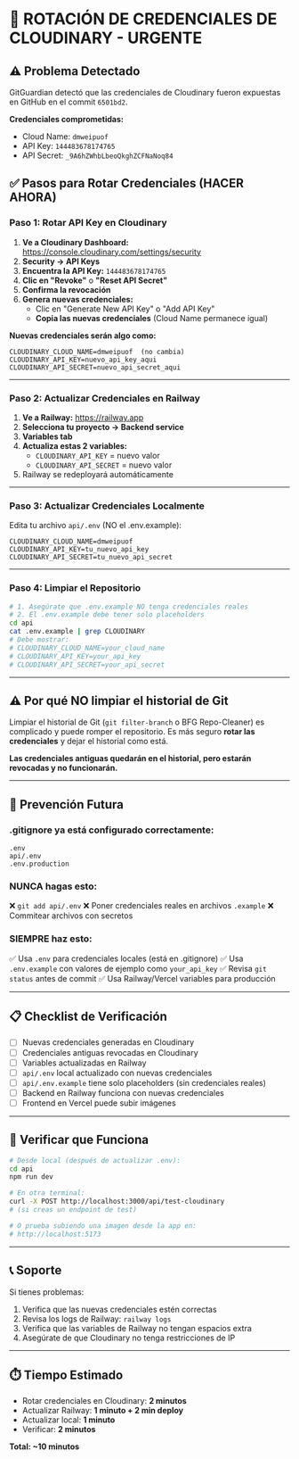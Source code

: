 # 🚨 ROTACIÓN DE CREDENCIALES DE CLOUDINARY - URGENTE

## ⚠️ Problema Detectado

GitGuardian detectó que las credenciales de Cloudinary fueron expuestas en GitHub en el commit `6501bd2`.

**Credenciales comprometidas:**
- Cloud Name: `dmweipuof`
- API Key: `144483678174765`
- API Secret: `_9A6hZWhbLbeoQkghZCFNaNoq84`

## ✅ Pasos para Rotar Credenciales (HACER AHORA)

### Paso 1: Rotar API Key en Cloudinary

1. **Ve a Cloudinary Dashboard:** https://console.cloudinary.com/settings/security
2. **Security → API Keys**
3. **Encuentra la API Key:** `144483678174765`
4. **Clic en "Revoke"** o **"Reset API Secret"**
5. **Confirma la revocación**
6. **Genera nuevas credenciales:**
   - Clic en "Generate New API Key" o "Add API Key"
   - **Copia las nuevas credenciales** (Cloud Name permanece igual)

**Nuevas credenciales serán algo como:**
```
CLOUDINARY_CLOUD_NAME=dmweipuof  (no cambia)
CLOUDINARY_API_KEY=nuevo_api_key_aqui
CLOUDINARY_API_SECRET=nuevo_api_secret_aqui
```

---

### Paso 2: Actualizar Credenciales en Railway

1. **Ve a Railway:** https://railway.app
2. **Selecciona tu proyecto → Backend service**
3. **Variables tab**
4. **Actualiza estas 2 variables:**
   - `CLOUDINARY_API_KEY` = nuevo valor
   - `CLOUDINARY_API_SECRET` = nuevo valor
5. Railway se redeployará automáticamente

---

### Paso 3: Actualizar Credenciales Localmente

Edita tu archivo `api/.env` (NO el .env.example):
```env
CLOUDINARY_CLOUD_NAME=dmweipuof
CLOUDINARY_API_KEY=tu_nuevo_api_key
CLOUDINARY_API_SECRET=tu_nuevo_api_secret
```

---

### Paso 4: Limpiar el Repositorio

```bash
# 1. Asegúrate que .env.example NO tenga credenciales reales
# 2. El .env.example debe tener solo placeholders
cd api
cat .env.example | grep CLOUDINARY
# Debe mostrar:
# CLOUDINARY_CLOUD_NAME=your_cloud_name
# CLOUDINARY_API_KEY=your_api_key
# CLOUDINARY_API_SECRET=your_api_secret
```

---

## ⚠️ Por qué NO limpiar el historial de Git

Limpiar el historial de Git (`git filter-branch` o BFG Repo-Cleaner) es complicado y puede romper el repositorio. Es más seguro **rotar las credenciales** y dejar el historial como está.

**Las credenciales antiguas quedarán en el historial, pero estarán revocadas y no funcionarán.**

---

## 🔐 Prevención Futura

### .gitignore ya está configurado correctamente:
```
.env
api/.env
.env.production
```

### NUNCA hagas esto:
❌ `git add api/.env`
❌ Poner credenciales reales en archivos `.example`
❌ Commitear archivos con secretos

### SIEMPRE haz esto:
✅ Usa `.env` para credenciales locales (está en .gitignore)
✅ Usa `.env.example` con valores de ejemplo como `your_api_key`
✅ Revisa `git status` antes de commit
✅ Usa Railway/Vercel variables para producción

---

## 📋 Checklist de Verificación

- [ ] Nuevas credenciales generadas en Cloudinary
- [ ] Credenciales antiguas revocadas en Cloudinary
- [ ] Variables actualizadas en Railway
- [ ] `api/.env` local actualizado con nuevas credenciales
- [ ] `api/.env.example` tiene solo placeholders (sin credenciales reales)
- [ ] Backend en Railway funciona con nuevas credenciales
- [ ] Frontend en Vercel puede subir imágenes

---

## 🧪 Verificar que Funciona

```bash
# Desde local (después de actualizar .env):
cd api
npm run dev

# En otra terminal:
curl -X POST http://localhost:3000/api/test-cloudinary
# (si creas un endpoint de test)

# O prueba subiendo una imagen desde la app en:
# http://localhost:5173
```

---

## 📞 Soporte

Si tienes problemas:
1. Verifica que las nuevas credenciales estén correctas
2. Revisa los logs de Railway: `railway logs`
3. Verifica que las variables de Railway no tengan espacios extra
4. Asegúrate de que Cloudinary no tenga restricciones de IP

---

## ⏱️ Tiempo Estimado

- Rotar credenciales en Cloudinary: **2 minutos**
- Actualizar Railway: **1 minuto + 2 min deploy**
- Actualizar local: **1 minuto**
- Verificar: **2 minutos**

**Total: ~10 minutos**
